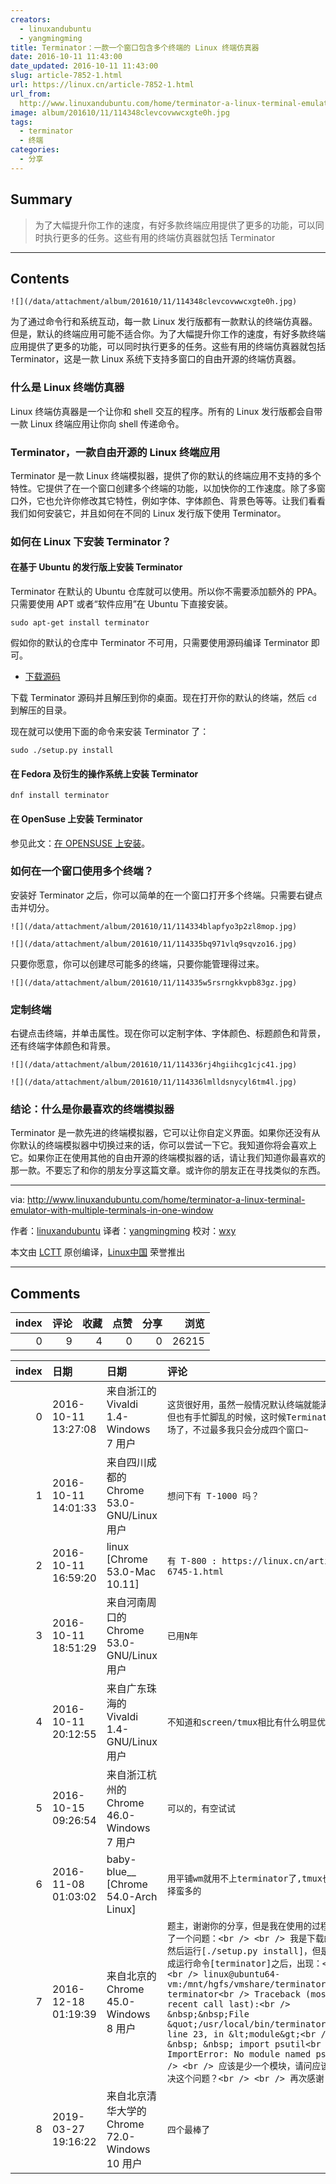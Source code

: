 ```yaml
---
creators:
  - linuxandubuntu
  - yangmingming
title: Terminator：一款一个窗口包含多个终端的 Linux 终端仿真器
date: 2016-10-11 11:43:00
date_updated: 2016-10-11 11:43:00
slug: article-7852-1.html
url: https://linux.cn/article-7852-1.html
url_from: 
  http://www.linuxandubuntu.com/home/terminator-a-linux-terminal-emulator-with-multiple-terminals-in-one-window
image: album/201610/11/114348clevcovwwcxgte0h.jpg
tags:
  - terminator
  - 终端
categories:
  - 分享
---
```


## Summary

> 为了大幅提升你工作的速度，有好多款终端应用提供了更多的功能，可以同时执行更多的任务。这些有用的终端仿真器就包括 Terminator

***

<!-- more -->

## Contents

`![](/data/attachment/album/201610/11/114348clevcovwwcxgte0h.jpg)`

为了通过命令行和系统互动，每一款 Linux 发行版都有一款默认的终端仿真器。但是，默认的终端应用可能不适合你。为了大幅提升你工作的速度，有好多款终端应用提供了更多的功能，可以同时执行更多的任务。这些有用的终端仿真器就包括 Terminator，这是一款 Linux 系统下支持多窗口的自由开源的终端仿真器。

### 什么是 Linux 终端仿真器

Linux 终端仿真器是一个让你和 shell 交互的程序。所有的 Linux 发行版都会自带一款 Linux 终端应用让你向 shell 传递命令。

### Terminator，一款自由开源的 Linux 终端应用

Terminator 是一款 Linux 终端模拟器，提供了你的默认的终端应用不支持的多个特性。它提供了在一个窗口创建多个终端的功能，以加快你的工作速度。除了多窗口外，它也允许你修改其它特性，例如字体、字体颜色、背景色等等。让我们看看我们如何安装它，并且如何在不同的 Linux 发行版下使用 Terminator。

### 如何在 Linux 下安装 Terminator？

#### 在基于 Ubuntu 的发行版上安装 Terminator

Terminator 在默认的 Ubuntu 仓库就可以使用。所以你不需要添加额外的 PPA。只需要使用 APT 或者“软件应用”在 Ubuntu 下直接安装。

```shell
sudo apt-get install terminator
```

假如你的默认的仓库中 Terminator 不可用，只需要使用源码编译 Terminator 即可。

* [下载源码](https://launchpad.net/terminator/+download)

下载 Terminator 源码并且解压到你的桌面。现在打开你的默认的终端，然后 `cd` 到解压的目录。

现在就可以使用下面的命令来安装 Terminator 了：

```shell
sudo ./setup.py install
```

#### 在 Fedora 及衍生的操作系统上安装 Terminator

```shell
dnf install terminator
```

#### 在 OpenSuse 上安装 Terminator

参见此文：[在 OPENSUSE 上安装](http://software.opensuse.org/download.html?project=home%3AKorbi123&package=terminator)。

### 如何在一个窗口使用多个终端？

安装好 Terminator 之后，你可以简单的在一个窗口打开多个终端。只需要右键点击并切分。

`![](/data/attachment/album/201610/11/114334blapfyo3p2zl8mop.jpg)`

 

`![](/data/attachment/album/201610/11/114335bq971vlq9sqvzo16.jpg)`

只要你愿意，你可以创建尽可能多的终端，只要你能管理得过来。

`![](/data/attachment/album/201610/11/114335w5rsrngkkvpb83gz.jpg)`

### 定制终端

右键点击终端，并单击属性。现在你可以定制字体、字体颜色、标题颜色和背景，还有终端字体颜色和背景。

`![](/data/attachment/album/201610/11/114336rj4hgiihcg1cjc41.jpg)`

 

`![](/data/attachment/album/201610/11/114336lmlldsnycyl6tm4l.jpg)`

### 结论：什么是你最喜欢的终端模拟器

Terminator 是一款先进的终端模拟器，它可以让你自定义界面。如果你还没有从你默认的终端模拟器中切换过来的话，你可以尝试一下它。我知道你将会喜欢上它。如果你正在使用其他的自由开源的终端模拟器的话，请让我们知道你最喜欢的那一款。不要忘了和你的朋友分享这篇文章。或许你的朋友正在寻找类似的东西。

---

via: <http://www.linuxandubuntu.com/home/terminator-a-linux-terminal-emulator-with-multiple-terminals-in-one-window>

作者：[linuxandubuntu](http://www.linuxandubuntu.com/home/terminator-a-linux-terminal-emulator-with-multiple-terminals-in-one-window) 译者：[yangmingming](https://github.com/yangmingming) 校对：[wxy](https://github.com/wxy)

本文由 [LCTT](https://github.com/LCTT/TranslateProject) 原创编译，[Linux中国](https://linux.cn/) 荣誉推出

***

## Comments


|   index |   评论 |   收藏 |   点赞 |   分享 |   浏览 |
|--------:|-------:|-------:|-------:|-------:|-------:|
|       0 |      9 |      4 |      0 |      0 |  26215 |

|   index | 日期                | 日期                                           | 评论                                                                                                                                                                                                                                                                                                                                                                                                                                                                                                                                            |
|--------:|:--------------------|:-----------------------------------------------|:------------------------------------------------------------------------------------------------------------------------------------------------------------------------------------------------------------------------------------------------------------------------------------------------------------------------------------------------------------------------------------------------------------------------------------------------------------------------------------------------------------------------------------------------|
|       0 | 2016-10-11 13:27:08 | 来自浙江的 Vivaldi 1.4-Windows 7 用户          | `这货很好用，虽然一般情况默认终端就能满足我，但也有手忙脚乱的时候，这时候Terminator就上场了，不过最多我只会分成四个窗口~`                                                                                                                                                                                                                                                                                                                                                                                                                       |
|       1 | 2016-10-11 14:01:33 | 来自四川成都的 Chrome 53.0-GNU/Linux 用户      | `想问下有 T-1000 吗？`                                                                                                                                                                                                                                                                                                                                                                                                                                                                                                                          |
|       2 | 2016-10-11 16:59:20 | linux [Chrome 53.0-Mac 10.11]                  | `有 T-800 : https://linux.cn/article-6745-1.html`                                                                                                                                                                                                                                                                                                                                                                                                                                                                                               |
|       3 | 2016-10-11 18:51:29 | 来自河南周口的 Chrome 53.0-GNU/Linux 用户      | `已用N年`                                                                                                                                                                                                                                                                                                                                                                                                                                                                                                                                       |
|       4 | 2016-10-11 20:12:55 | 来自广东珠海的 Vivaldi 1.4-GNU/Linux 用户      | `不知道和screen/tmux相比有什么明显优势？`                                                                                                                                                                                                                                                                                                                                                                                                                                                                                                       |
|       5 | 2016-10-15 09:26:54 | 来自浙江杭州的 Chrome 46.0-Windows 7 用户      | `可以的，有空试试`                                                                                                                                                                                                                                                                                                                                                                                                                                                                                                                              |
|       6 | 2016-11-08 01:03:02 | baby-blue__ [Chrome 54.0-Arch Linux]           | `用平铺wm就用不上terminator了,tmux也不错,选择蛮多的`                                                                                                                                                                                                                                                                                                                                                                                                                                                                                            |
|       7 | 2016-12-18 01:19:39 | 来自北京的 Chrome 45.0-Windows 8 用户          | `题主，谢谢你的分享，但是我在使用的过程中遇到了一个问题：<br /> <br /> 我是下载的源码，然后运行[./setup.py install]，但是安装完成运行命令[terminator]之后，出现：<br /> <br /> linux@ubuntu64-vm:/mnt/hgfs/vmshare/terminator-1.90$ terminator<br /> Traceback (most recent call last):<br /> &nbsp;&nbsp;File &quot;/usr/local/bin/terminator&quot;, line 23, in &lt;module&gt;<br /> &nbsp; &nbsp; import psutil<br /> ImportError: No module named psutil<br /> <br /> 应该是少一个模块，请问应该如何解决这个问题？<br /> <br /> 再次感谢！` |
|       8 | 2019-03-27 19:16:22 | 来自北京清华大学的 Chrome 72.0-Windows 10 用户 | `四个最棒了`                                                                                                                                                                                                                                                                                                                                                                                                                                                                                                                                    |
